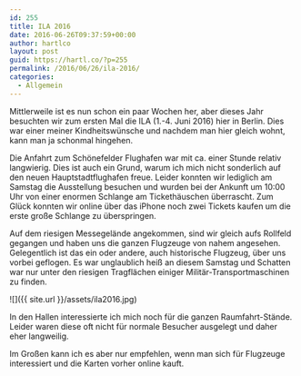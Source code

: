 ```yaml
---
id: 255
title: ILA 2016
date: 2016-06-26T09:37:59+00:00
author: hartlco
layout: post
guid: https://hartl.co/?p=255
permalink: /2016/06/26/ila-2016/
categories:
  - Allgemein
---
```

Mittlerweile ist es nun schon ein paar Wochen her, aber dieses Jahr besuchten wir zum ersten Mal die ILA (1.-4. Juni 2016) hier in Berlin. Dies war einer meiner Kindheitswünsche und nachdem man hier gleich wohnt, kann man ja schonmal hingehen.

Die Anfahrt zum Schönefelder Flughafen war mit ca. einer Stunde relativ langwierig. Dies ist auch ein Grund, warum ich mich nicht sonderlich auf den neuen Hauptstadtflughafen freue. Leider konnten wir lediglich am Samstag die Ausstellung besuchen und wurden bei der Ankunft um 10:00 Uhr von einer enormen Schlange am Tickethäuschen überrascht. Zum Glück konnten wir online über das iPhone noch zwei Tickets kaufen um die erste große Schlange zu überspringen.

Auf dem riesigen Messegelände angekommen, sind wir gleich aufs Rollfeld gegangen und haben uns die ganzen Flugzeuge von nahem angesehen. Gelegentlich ist das ein oder andere, auch historische Flugzeug, über uns vorbei geflogen. Es war unglaublich heiß an diesem Samstag und Schatten war nur unter den riesigen Tragflächen einiger Militär-Transportmaschinen zu finden.

![]({{ site.url }}/assets/ila2016.jpg)

In den Hallen interessierte ich mich noch für die ganzen Raumfahrt-Stände. Leider waren diese oft nicht für normale Besucher ausgelegt und daher eher langweilig.

Im Großen kann ich es aber nur empfehlen, wenn man sich für Flugzeuge interessiert und die Karten vorher online kauft.